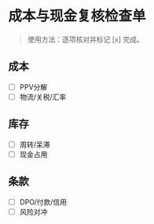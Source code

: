# 成本与现金复核检查单

> 使用方法：逐项核对并标记 [x] 完成。

## 成本

- [ ] PPV分解
- [ ] 物流/关税/汇率

## 库存

- [ ] 周转/呆滞
- [ ] 现金占用

## 条款

- [ ] DPO/付款/信用
- [ ] 风险对冲
